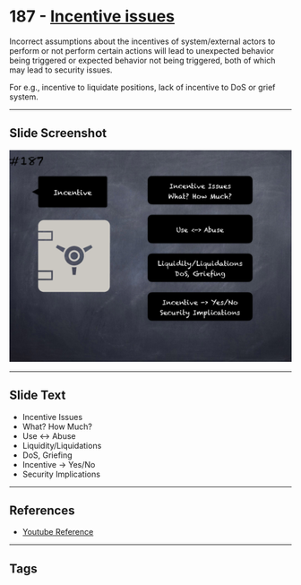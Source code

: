 # 187 - [Incentive issues](Incentive%20issues.md)
Incorrect assumptions about the incentives of system/external actors to perform or not perform certain actions will lead to unexpected behavior being triggered or expected behavior not being triggered, both of which may lead to security issues. 

For e.g., incentive to liquidate positions, lack of incentive to DoS or grief system.
___
## Slide Screenshot
![0187.png](../../images/5.%20Pitfalls%20and%20Best%20Practices%20201/187.png)
___
## Slide Text
- Incentive Issues
- What? How Much?
- Use <-> Abuse
- Liquidity/Liquidations
- DoS, Griefing
- Incentive -> Yes/No
- Security Implications
___
## References
- [Youtube Reference](https://youtu.be/QSsfkmcdbPw?t=366)
___
## Tags